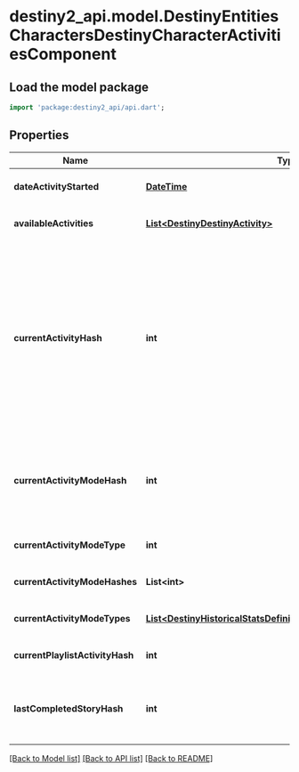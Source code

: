 # destiny2_api.model.DestinyEntitiesCharactersDestinyCharacterActivitiesComponent

## Load the model package
```dart
import 'package:destiny2_api/api.dart';
```

## Properties
Name | Type | Description | Notes
------------ | ------------- | ------------- | -------------
**dateActivityStarted** | [**DateTime**](DateTime.md) | The last date that the user started playing an activity. | [optional] [default to null]
**availableActivities** | [**List&lt;DestinyDestinyActivity&gt;**](DestinyDestinyActivity.md) | The list of activities that the user can play. | [optional] [default to []]
**currentActivityHash** | **int** | If the user is in an activity, this will be the hash of the Activity being played. Note that you must combine this info with currentActivityModeHash to get a real picture of what the user is doing right now. For instance, PVP \&quot;Activities\&quot; are just maps: it&#39;s the ActivityMode that determines what type of PVP game they&#39;re playing. | [optional] [default to null]
**currentActivityModeHash** | **int** | If the user is in an activity, this will be the hash of the activity mode being played. Combine with currentActivityHash to give a person a full picture of what they&#39;re doing right now. | [optional] [default to null]
**currentActivityModeType** | **int** |  | [optional] [default to null]
**currentActivityModeHashes** | **List&lt;int&gt;** |  | [optional] [default to []]
**currentActivityModeTypes** | [**List&lt;DestinyHistoricalStatsDefinitionsDestinyActivityModeType&gt;**](DestinyHistoricalStatsDefinitionsDestinyActivityModeType.md) |  | [optional] [default to []]
**currentPlaylistActivityHash** | **int** |  | [optional] [default to null]
**lastCompletedStoryHash** | **int** | This will have the activity hash of the last completed story/campaign mission, in case you care about that. | [optional] [default to null]

[[Back to Model list]](../README.md#documentation-for-models) [[Back to API list]](../README.md#documentation-for-api-endpoints) [[Back to README]](../README.md)


